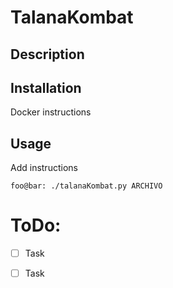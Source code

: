 TalanaKombat
============

## Description


## Installation

Docker instructions

## Usage

Add instructions

```command
foo@bar: ./talanaKombat.py ARCHIVO
```

# ToDo:

* [ ] Task
* [ ] Task



